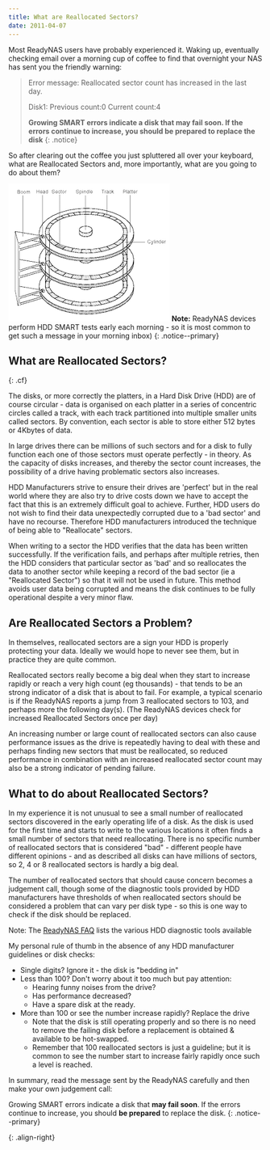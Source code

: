 ```yaml
---
title: What are Reallocated Sectors?
date: 2011-04-07
---
```


Most ReadyNAS users have probably experienced it. Waking up, eventually checking email over a morning cup of coffee to find that overnight your NAS has sent you the friendly warning:

> Error message: Reallocated sector count has increased in the last day.
>
> Disk1: Previous count:0 Current count:4<br />
>
> **Growing SMART errors indicate a disk that may fail soon. If the errors continue to increase, you should be prepared to replace the disk**
{: .notice}

So after clearing out the coffee you just spluttered all over your keyboard,  what are Reallocated Sectors and, more importantly, what are you going to do about them?

![Disk Image][]
**Note:** ReadyNAS devices perform HDD SMART tests early each morning - so it is most common to get such a message in your morning inbox)
{: .notice--primary}

## What are Reallocated Sectors?
{: .cf}

The disks, or more correctly the platters, in a Hard Disk Drive (HDD) are of course circular - data is organised on each platter in a series of concentric circles called a track, with each track partitioned into multiple smaller units called sectors. By convention, each sector is able to store either 512 bytes or 4Kbytes of data.

In large drives there can be millions of such sectors and for a disk to fully function each one of those sectors must operate perfectly - in theory. As the capacity of disks increases, and thereby the sector count increases, the possibility of a drive having problematic sectors also increases.

HDD Manufacturers strive to ensure their drives are 'perfect' but in the real world where they are also try to drive costs down we have to accept the fact that this is an extremely difficult goal to achieve. Further, HDD users do not wish to find their data unexpectedly corrupted due to a 'bad sector' and have no recourse. Therefore HDD manufacturers introduced the technique of being able to "Reallocate" sectors.

When writing to a sector the HDD verifies that the data has been written successfully. If the verification fails, and perhaps after multiple retries, then the HDD considers that particular sector as 'bad' and so reallocates the data to another sector while keeping a record of the bad sector (ie a "Reallocated Sector") so that it will not be used in future. This method avoids user data being corrupted and means the disk continues to be fully operational despite a very minor flaw.

## Are Reallocated Sectors a Problem?

In themselves, reallocated sectors are a sign your HDD is properly protecting your data. Ideally we would hope to never see them, but in practice they are quite common.

Reallocated sectors really become a big deal when they start to increase rapidly or reach a very high count (eg thousands) - that tends to be an strong indicator of a disk that is about to fail. For example, a typical scenario is if the ReadyNAS reports a jump from 3 reallocated sectors to 103, and perhaps more the following day(s). (The ReadyNAS devices check for increased Reallocated Sectors once per day)

An increasing number or large count of reallocated sectors can also cause performance issues as the drive is repeatedly having to deal with these and perhaps finding new sectors that must be reallocated, so reduced performance in combination with an increased reallocated sector count may also be a strong indicator of pending failure.

## What to do about Reallocated Sectors?

In my experience it is not unusual to see a small number of reallocated sectors discovered in the early operating life of a disk. As the disk is used for the first time and starts to write to the various locations it often finds a small number of sectors that need reallocating. There is no specific number of reallocated sectors that is considered "bad" - different people have different opinions - and as described all disks can have millions of sectors, so 2, 4 or 8 reallocated sectors is hardly a big deal.

The number of reallocated sectors that should cause concern becomes a judgement call, though some of the diagnostic tools provided by HDD manufacturers have thresholds of when reallocated sectors should be considered a problem that can vary per disk type - so this is one way to check if the disk should be replaced.

Note: The [ReadyNAS FAQ](http://www.readynas.com/forum/faq.php#How_can_I_verify_that_my_disk_is_bad%3F) lists the various HDD diagnostic tools available

My personal rule of thumb in the absence of any HDD manufacturer guidelines or disk checks:

* Single digits? Ignore it - the disk is "bedding in"
* Less than 100? Don't worry about it too much but pay attention:
  * Hearing funny noises from the drive?
  * Has performance decreased?
  * Have a spare disk at the ready.
* More than 100 or see the number increase rapidly? Replace the drive
  * Note that the disk is still operating properly and so there is no need to remove the failing disk before a replacement is obtained & available to be hot-swapped.
  * Remember that 100 reallocated sectors is just a guideline; but it is common to see the number start to increase fairly rapidly once such a level is reached.

In summary, read the message sent by the ReadyNAS carefully and then make your own judgement call:

Growing SMART errors indicate a disk that **may fail soon**. If the errors continue to increase, you should **be prepared** to replace the disk.
{: .notice--primary}

[Disk Image]: /assets/images/readynas/hard-disk9_tn.gif "Hard Disk Design"
{: .align-right}
